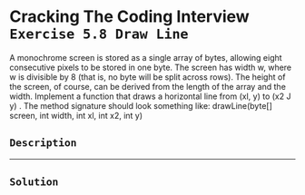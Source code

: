 # Cracking The Coding Interview `Exercise 5.8 Draw Line`

A monochrome screen is stored as a single array of bytes, allowing eight consecutive
pixels to be stored in one byte. The screen has width w, where w is divisible by 8 (that is, no byte will
be split across rows). The height of the screen, of course, can be derived from the length of the array
and the width. Implement a function that draws a horizontal line from (xl, y) to (x2 J y) .
The method signature should look something like:
drawLine(byte[] screen, int width, int xl, int x2, int y)

## `Description`

---

## `Solution`